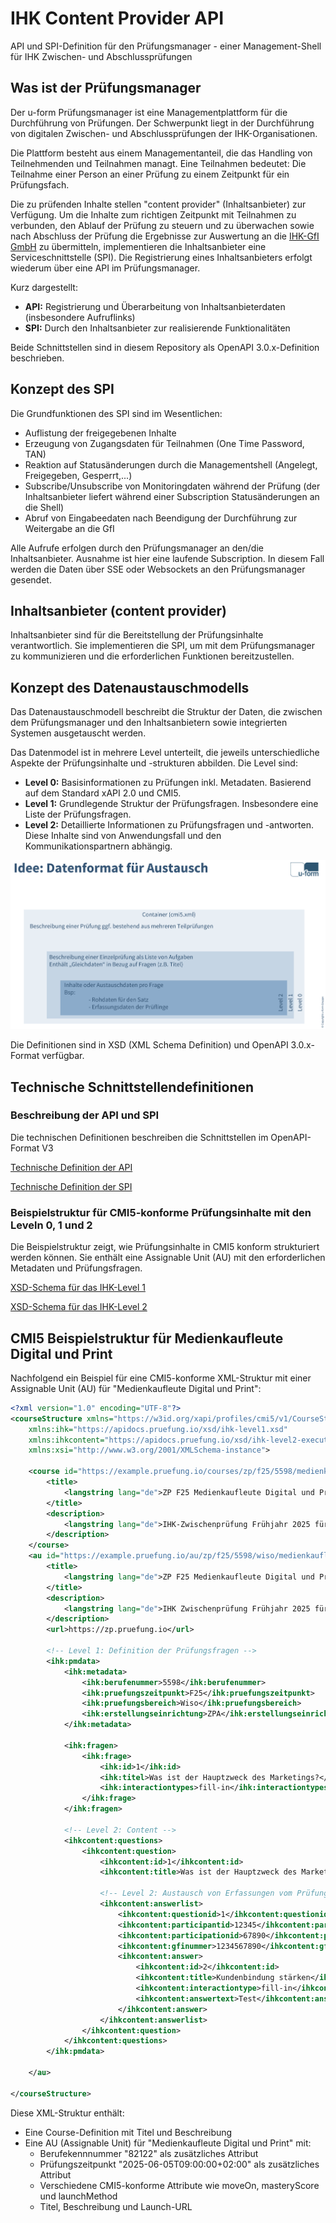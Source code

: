 # IHK Content Provider API

API und SPI-Definition für den Prüfungsmanager - einer Management-Shell für IHK Zwischen- und Abschlussprüfungen

## Was ist der Prüfungsmanager

Der u-form Prüfungsmanager ist eine Managementplattform für die Durchführung von Prüfungen. Der Schwerpunkt liegt in der Durchführung von digitalen Zwischen- und Abschlussprüfungen der IHK-Organisationen.

Die Plattform besteht aus einem Managementanteil, die das Handling von Teilnehmenden und Teilnahmen managt. Eine Teilnahmen bedeutet: Die Teilnahme einer Person an einer Prüfung zu einem Zeitpunkt für ein Prüfungsfach.

Die zu prüfenden Inhalte stellen "content provider" (Inhaltsanbieter) zur Verfügung. Um die Inhalte zum richtigen Zeitpunkt mit Teilnahmen zu verbunden, den Ablauf der Prüfung zu steuern und zu überwachen sowie nach Abschluss der Prüfung die Ergebnisse zur Auswertung an die [IHK-GfI GmbH](https://www.ihk-gfi.de/) zu übermitteln, implementieren die Inhaltsanbieter eine Serviceschnittstelle (SPI). Die Registrierung eines Inhaltsanbieters erfolgt wiederum über eine API im Prüfungsmanager.

Kurz dargestellt:

- **API:** Registrierung und Überarbeitung von Inhaltsanbieterdaten (insbesondere Aufruflinks)
- **SPI:** Durch den Inhaltsanbieter zur realisierende Funktionalitäten

Beide Schnittstellen sind in diesem Repository als OpenAPI 3.0.x-Definition beschrieben.

## Konzept des SPI

Die Grundfunktionen des SPI sind im Wesentlichen:

- Auflistung der freigegebenen Inhalte
- Erzeugung von Zugangsdaten für Teilnahmen (One Time Password, TAN)
- Reaktion auf Statusänderungen durch die Managementshell (Angelegt, Freigegeben, Gesperrt,...)
- Subscribe/Unsubscribe von Monitoringdaten während der Prüfung (der Inhaltsanbieter liefert während einer Subscription Statusänderungen an die Shell)
- Abruf von Eingabeedaten nach Beendigung der Durchführung zur Weitergabe an die GfI

Alle Aufrufe erfolgen durch den Prüfungsmanager an den/die Inhaltsanbieter. Ausnahme ist hier eine laufende Subscription. In diesem Fall werden die Daten über SSE oder Websockets an den Prüfungsmanager gesendet.

## Inhaltsanbieter (content provider)

Inhaltsanbieter sind für die Bereitstellung der Prüfungsinhalte verantwortlich. Sie implementieren die SPI, um mit dem Prüfungsmanager zu kommunizieren und die erforderlichen Funktionen bereitzustellen.

## Konzept des Datenaustauschmodells

Das Datenaustauschmodell beschreibt die Struktur der Daten, die zwischen dem Prüfungsmanager und den Inhaltsanbietern sowie integrierten Systemen ausgetauscht werden.

Das Datenmodel ist in mehrere Level unterteilt, die jeweils unterschiedliche Aspekte der Prüfungsinhalte und -strukturen abbilden. Die Level sind:

- **Level 0:** Basisinformationen zu Prüfungen inkl. Metadaten. Basierend auf dem Standard xAPI 2.0 und CMI5.
- **Level 1:** Grundlegende Struktur der Prüfungsfragen. Insbesondere eine Liste der Prüfungsfragen.
- **Level 2:** Detaillierte Informationen zu Prüfungsfragen und -antworten. Diese Inhalte sind von Anwendungsfall und den Kommunikationspartnern abhängig.

![Überblick über das Datenaustauschmodell](./docs/images/bild-datenaustausch-ueberblick.png)

Die Definitionen sind in XSD (XML Schema Definition) und OpenAPI 3.0.x-Format verfügbar.

## Technische Schnittstellendefinitionen

### Beschreibung der API und SPI

Die technischen Definitionen beschreiben die Schnittstellen im OpenAPI-Format V3

[Technische Definition der API](api.html)

[Technische Definition der SPI](spi.html)

### Beispielstruktur für CMI5-konforme Prüfungsinhalte mit den Leveln 0, 1 und 2

Die Beispielstruktur zeigt, wie Prüfungsinhalte in CMI5 konform strukturiert werden können. Sie enthält eine Assignable Unit (AU) mit den erforderlichen Metadaten und Prüfungsfragen.

[XSD-Schema für das IHK-Level 1](./docs/schemaviewer-level1.html)

[XSD-Schema für das IHK-Level 2](./docs/schemaviewer-level2-executionrecords.html)

## CMI5 Beispielstruktur für Medienkaufleute Digital und Print

Nachfolgend ein Beispiel für eine CMI5-konforme XML-Struktur mit einer Assignable Unit (AU) für "Medienkaufleute
Digital und Print":

```xml
<?xml version="1.0" encoding="UTF-8"?>
<courseStructure xmlns="https://w3id.org/xapi/profiles/cmi5/v1/CourseStructure.xsd"
    xmlns:ihk="https://apidocs.pruefung.io/xsd/ihk-level1.xsd"
    xmlns:ihkcontent="https://apidocs.pruefung.io/xsd/ihk-level2-executionrecord.xsd"
    xmlns:xsi="http://www.w3.org/2001/XMLSchema-instance">

    <course id="https://example.pruefung.io/courses/zp/f25/5598/medienkaufleute-2025">
        <title>
            <langstring lang="de">ZP F25 Medienkaufleute Digital und Print</langstring>
        </title>
        <description>
            <langstring lang="de">IHK-Zwischenprüfung Frühjahr 2025 für Medienkaufleute Digital und Print</langstring>
        </description>
    </course>
    <au id="https://example.pruefung.io/au/zp/f25/5598/wiso/medienkaufleute-2025-wiso" moveOn="Completed" masteryScore="1" launchMethod="AnyWindow" activityType="examination">
        <title>
            <langstring lang="de">ZP F25 Medienkaufleute Digital und Print Wiso</langstring>
        </title>
        <description>
            <langstring lang="de">IHK Zwischenprüfung Frühjahr 2025 für Medienkaufleute Digital und Print. Prüfungsbereich Wiso</langstring>
        </description>
        <url>https://zp.pruefung.io</url>

        <!-- Level 1: Definition der Prüfungsfragen -->
        <ihk:pmdata>
            <ihk:metadata>
                <ihk:berufenummer>5598</ihk:berufenummer>
                <ihk:pruefungszeitpunkt>F25</ihk:pruefungszeitpunkt>
                <ihk:pruefungsbereich>Wiso</ihk:pruefungsbereich>
                <ihk:erstellungseinrichtung>ZPA</ihk:erstellungseinrichtung>
            </ihk:metadata>

            <ihk:fragen>
                <ihk:frage>
                    <ihk:id>1</ihk:id>
                    <ihk:titel>Was ist der Hauptzweck des Marketings?</ihk:titel>
                    <ihk:interactiontypes>fill-in</ihk:interactiontypes>
                </ihk:frage>
            </ihk:fragen>

            <!-- Level 2: Content -->
            <ihkcontent:questions>
                <ihkcontent:question>
                    <ihkcontent:id>1</ihkcontent:id>
                    <ihkcontent:title>Was ist der Hauptzweck des Marketings?</ihkcontent:title>

                    <!-- Level 2: Austausch von Erfassungen vom Prüfungsmanager zur GfI -->
                    <ihkcontent:answerlist>
                        <ihkcontent:questionid>1</ihkcontent:questionid>
                        <ihkcontent:participantid>12345</ihkcontent:participantid>
                        <ihkcontent:participationid>67890</ihkcontent:participationid>
                        <ihkcontent:gfinummer>1234567890</ihkcontent:gfinummer>
                        <ihkcontent:answer>
                            <ihkcontent:id>2</ihkcontent:id>
                            <ihkcontent:title>Kundenbindung stärken</ihkcontent:title>
                            <ihkcontent:interactiontype>fill-in</ihkcontent:interactiontype>
                            <ihkcontent:answertext>Test</ihkcontent:answertext>
                        </ihkcontent:answer>
                    </ihkcontent:answerlist>
                </ihkcontent:question>
            </ihkcontent:questions>
        </ihk:pmdata>

    </au>

</courseStructure>

```

Diese XML-Struktur enthält:

- Eine Course-Definition mit Titel und Beschreibung
- Eine AU (Assignable Unit) für "Medienkaufleute Digital und Print" mit:
  - Berufekennnummer "82122" als zusätzliches Attribut
  - Prüfungszeitpunkt "2025-06-05T09:00:00+02:00" als zusätzliches Attribut
  - Verschiedene CMI5-konforme Attribute wie moveOn, masteryScore und launchMethod
  - Titel, Beschreibung und Launch-URL
